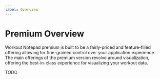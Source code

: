 ```yaml
---
label: Overview
---
```


# Premium Overview

Workout Notepad premium is built to be a fairly-priced and feature-filled offering allowing for fine-grained control over your application experience. The main offerings of the premium version revolve around visualization, offering the best-in-class experience for visualizing your workout data.

TODO